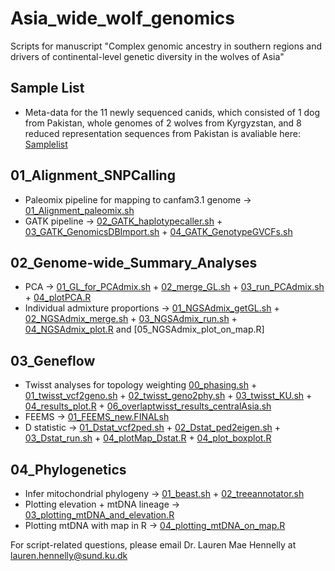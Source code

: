 # Asia_wide_wolf_genomics
Scripts for manuscript "Complex genomic ancestry in southern regions and drivers of continental-level genetic diversity in the wolves of Asia"

## Sample List 
- Meta-data for the 11 newly sequenced canids, which consisted of 1 dog from Pakistan, whole genomes of 2 wolves from Kyrgyzstan, and 8 reduced representation sequences from Pakistan is avaliable here: [Samplelist](/00_SamplesMetadata/Metadata_Hennelly_etal_2023.xlsx)

## 01_Alignment_SNPCalling
- Paleomix pipeline for mapping to canfam3.1 genome -> [01_Alignment_paleomix.sh](/01_Alignment_Postprocessing/01_Alignment_paleomix.sh)
- GATK pipeline -> [02_GATK_haplotypecaller.sh](/01_Alignment_Postprocessing/02_GATK_haplotypecaller.sh) + [03_GATK_GenomicsDBImport.sh](/01_Alignment_Postprocessing/03_GATK_GenomicsDBImport.sh) +  [04_GATK_GenotypeGVCFs.sh](/01_Alignment_Postprocessing/04_GATK_GenotypeGVCFs.sh)
  
## 02_Genome-wide_Summary_Analyses
- PCA -> [01_GL_for_PCAdmix.sh](/02_Genomewide_Analyses/PCA/01_GL_for_PCAdmix.sh) + [02_merge_GL.sh](/02_Genomewide_Analyses/PCA/02_merge_GL.sh) + [03_run_PCAdmix.sh](/02_Genomewide_Analyses/PCA/03_run_PCAdmix.sh) + [04_plotPCA.R](/02_Genomewide_Analyses/PCA/04_plotPCA.R)
- Individual admixture proportions -> [01_NGSAdmix_getGL.sh](/02_Genomewide_Analyses/Individual_Admixture_Prop/01_NGSAdmix_getGL.sh) + [02_NGSAdmix_merge.sh](/02_Genomewide_Analyses/Individual_Admixture_Prop/02_NGSAdmix_merge.sh)  + [03_NGSAdmix_run.sh](/02_Genomewide_Analyses/Individual_Admixture_Prop/03_NGSAdmix_run.sh) + [04_NGSAdmix_plot.R](/02_Genomewide_Analyses/Individual_Admixture_Prop/04_NGSAdmix_plot.R) and [05_NGSAdmix_plot_on_map.R]

## 03_Geneflow
 - Twisst analyses for topology weighting [00_phasing.sh](/03_Geneflow_Analyses/01_twisst/00_phasing.sh) + [01_twisst_vcf2geno.sh](/03_Geneflow_Analyses/01_twisst/01_twisst_vcf2geno.sh) + [02_twisst_geno2phy.sh](/03_Geneflow_Analyses/01_twisst/02_twisst_geno2phy.sh) + [03_twisst_KU.sh](/03_Geneflow_Analyses/01_twisst/03_twisst_KU.sh)  + [04_results_plot.R](/03_Geneflow_Analyses/01_twisst/04_results_plot.R) + [06_overlaptwisst_results_centralAsia.sh](/03_Geneflow_Analyses/01_twisst/06_overlaptwisst_results_centralAsia.sh) 
- FEEMS -> [01_FEEMS_new.FINALsh](/03_Geneflow_Analyses/02_FEEMS/01_FEEMS_new.FINALsh) 
- D statistic -> [01_Dstat_vcf2ped.sh](/03_Geneflow_Analyses/Dstatistics/01_Dstat_vcf2ped.sh) + [02_Dstat_ped2eigen.sh](/03_Geneflow_Analyses/Dstatistics/02_Dstat_ped2eigen.sh) + [03_Dstat_run.sh](/03_Geneflow_Analyses/Dstatistics/03_Dstat_run.sh) + [04_plotMap_Dstat.R](/03_Geneflow_Analyses/Dstatistics/04_plotMap_Dstat.R) + [04_plot_boxplot.R](/03_Geneflow_Analyses/Dstatistics/04_plot_boxplot.R)
  
## 04_Phylogenetics
- Infer mitochondrial phylogeny -> [01_beast.sh](/04_Phylogenetics/01_beast.sh) + [02_treeannotator.sh](/04_Phylogenetics/02_treeannotator.sh) 
- Plotting elevation + mtDNA lineage -> [03_plotting_mtDNA_and_elevation.R](/04_Phylogenetics/03_plotting_mtDNA_and_elevation.R) 
- Plotting mtDNA with map in R -> [04_plotting_mtDNA_on_map.R](/04_Phylogenetics/04_plotting_mtDNA_on_map.R)

For script-related questions, please email Dr. Lauren Mae Hennelly at lauren.hennelly@sund.ku.dk






